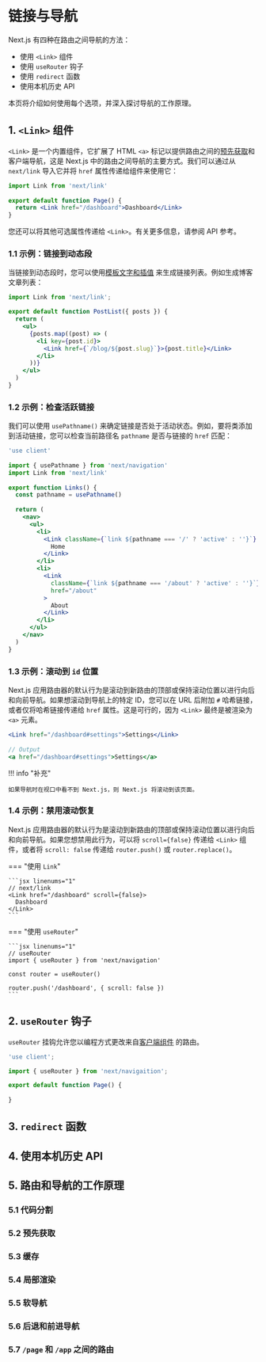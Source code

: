 # 链接与导航

Next.js 有四种在路由之间导航的方法：

- 使用 `<Link>` 组件
- 使用 `useRouter` 钩子
- 使用 `redirect` 函数
- 使用本机历史 API

本页将介绍如何使用每个选项，并深入探讨导航的工作原理。

## 1. `<Link>` 组件

`<Link>` 是一个内置组件，它扩展了 HTML `<a>` 标记以提供路由之间的[预先获取]()和客户端导航，这是 Next.js 中的路由之间导航的主要方式。我们可以通过从 `next/link` 导入它并将 `href` 属性传递给组件来使用它：

```jsx title="app/page.jsx"
import Link from 'next/link'
 
export default function Page() {
  return <Link href="/dashboard">Dashboard</Link>
}
```

您还可以将其他可选属性传递给 `<Link>`。有关更多信息，请参阅 API 参考。

### 1.1 示例：链接到动态段

当链接到动态段时，您可以使用[模板文字和插值](https://developer.mozilla.org/docs/Web/JavaScript/Reference/Template_literals) 来生成链接列表。例如生成博客文章列表：

```jsx linenums="1" title="app/blog/PostList.js"
import Link from 'next/link';

export default function PostList({ posts }) {
  return (
    <ul>
      {posts.map((post) => (
        <li key={post.id}>
          <Link href={`/blog/${post.slug}`}>{post.title}</Link>
        </li>
      ))}
    </ul>
  )
}
```

### 1.2 示例：检查活跃链接

我们可以使用 `usePathname()` 来确定链接是否处于活动状态。例如，要将类添加到活动链接，您可以检查当前路径名 `pathname` 是否与链接的 `href` 匹配：

```jsx linenums="1" title="app/components/links.js"
'use client'
 
import { usePathname } from 'next/navigation'
import Link from 'next/link'
 
export function Links() {
  const pathname = usePathname()
 
  return (
    <nav>
      <ul>
        <li>
          <Link className={`link ${pathname === '/' ? 'active' : ''}`} href="/">
            Home
          </Link>
        </li>
        <li>
          <Link
            className={`link ${pathname === '/about' ? 'active' : ''}`}
            href="/about"
          >
            About
          </Link>
        </li>
      </ul>
    </nav>
  )
}
```

### 1.3 示例：滚动到 `id` 位置

Next.js 应用路由器的默认行为是滚动到新路由的顶部或保持滚动位置以进行向后和向前导航。如果想滚动到导航上的特定 ID，您可以在 URL 后附加 `#` 哈希链接，或者仅将哈希链接传递给 `href` 属性。这是可行的，因为 `<Link>` 最终是被渲染为 `<a>` 元素。

```jsx linenums="1"
<Link href="/dashboard#settings">Settings</Link>
 
// Output
<a href="/dashboard#settings">Settings</a>
```

!!! info "补充"

    如果导航时在视口中看不到 Next.js，则 Next.js 将滚动到该页面。

### 1.4 示例：禁用滚动恢复

Next.js 应用路由器的默认行为是滚动到新路由的顶部或保持滚动位置以进行向后和向前导航。如果您想禁用此行为，可以将 `scroll={false}` 传递给 `<Link>` 组件，或者将 `scroll: false` 传递给 `router.push()` 或 `router.replace()`。

=== "使用 `Link`"

    ```jsx linenums="1"
    // next/link
    <Link href="/dashboard" scroll={false}>
      Dashboard
    </Link>
    ```

=== "使用 `useRouter`"

    ```jsx linenums="1"
    // useRouter
    import { useRouter } from 'next/navigation'
     
    const router = useRouter()
     
    router.push('/dashboard', { scroll: false })
    ```

## 2. `useRouter` 钩子

`useRouter` 挂钩允许您以编程方式更改来自[客户端组件](https://nextjs.org/docs/app/building-your-application/rendering/client-components) 的路由。

```jsx linenums="1" title="app/page.jsx"
'use client';

import { useRouter } from 'next/navigaition';

export default function Page() {
  
}
```


## 3. `redirect` 函数

## 4. 使用本机历史 API

## 5. 路由和导航的工作原理

### 5.1 代码分割

### 5.2 预先获取

### 5.3 缓存

### 5.4 局部渲染

### 5.5 软导航

### 5.6 后退和前进导航

### 5.7 `/page` 和 `/app` 之间的路由

